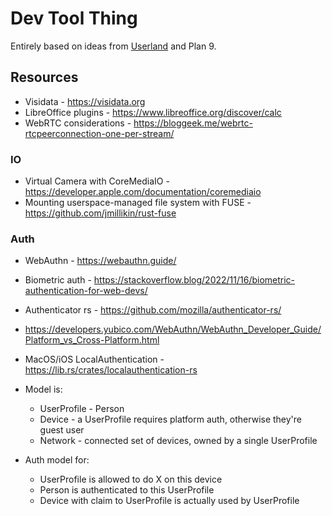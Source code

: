 # Dev Tool Thing
Entirely based on ideas from [Userland](https://www.youtube.com/watch?v=gla830WPBVU) and Plan 9.

## Resources
- Visidata - https://visidata.org
- LibreOffice plugins - https://www.libreoffice.org/discover/calc
- WebRTC considerations - https://bloggeek.me/webrtc-rtcpeerconnection-one-per-stream/

### IO
- Virtual Camera with CoreMediaIO - https://developer.apple.com/documentation/coremediaio
- Mounting userspace-managed file system with FUSE - https://github.com/jmillikin/rust-fuse

### Auth
- WebAuthn - https://webauthn.guide/
- Biometric auth - https://stackoverflow.blog/2022/11/16/biometric-authentication-for-web-devs/
- Authenticator rs - https://github.com/mozilla/authenticator-rs/
- https://developers.yubico.com/WebAuthn/WebAuthn_Developer_Guide/Platform_vs_Cross-Platform.html
- MacOS/iOS LocalAuthentication - https://lib.rs/crates/localauthentication-rs

- Model is:
  - UserProfile - Person
  - Device - a UserProfile requires platform auth, otherwise they're guest user
  - Network - connected set of devices, owned by a single UserProfile
- Auth model for:
  - UserProfile is allowed to do X on this device
  - Person is authenticated to this UserProfile
  - Device with claim to UserProfile is actually used by UserProfile

